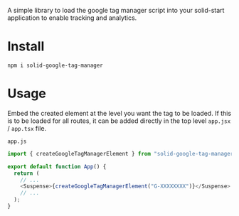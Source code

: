A simple library to load the google tag manager script into your solid-start application to enable tracking and analytics.

# Install

```shell
npm i solid-google-tag-manager
```

# Usage

Embed the created element at the level you want the tag to be loaded. If this is to be loaded for all routes, it can be added directly in the top level `app.jsx` / `app.tsx` file.

`app.js`

```js
import { createGoogleTagManagerElement } from "solid-google-tag-manager";

export default function App() {
  return (
    // ...
    <Suspense>{createGoogleTagManagerElement("G-XXXXXXXX")}</Suspense>
    // ...
  );
}
```
